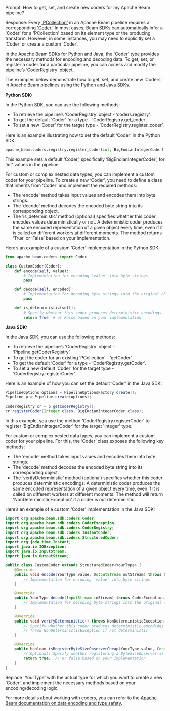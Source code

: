 Prompt:
How to get, set, and create new coders for my Apache Beam pipeline?

Response:
Every ['PCollection'](https://beam.apache.org/documentation/basics/#pcollection) in an Apache Beam pipeline requires a corresponding ['Coder’](https://beam.apache.org/documentation/programming-guide/#specifying-coders). In most cases, Beam SDKs can automatically infer a 'Coder' for a 'PCollection' based on its element type or the producing transform. However, in some instances, you may need to explicitly set a ‘Coder’ or create a custom 'Coder'.

In the Apache Beam SDKs for Python and Java, the 'Coder' type provides the necessary methods for encoding and decoding data. To get, set, or register a coder for a particular pipeline, you can access and modify the pipeline’s ‘CoderRegistry’ object.

The examples below demonstrate how to get, set, and create new ‘Coders’ in Apache Beam pipelines using the Python and Java SDKs.

**Python SDK:**

In the Python SDK, you can use the following methods:
* To retrieve the pipeline’s ‘CoderRegistry’ object - ‘coders.registry’.
* To get the default ‘Coder’ for a type - ‘CoderRegistry.get_coder’.
* To set a new ‘Coder’ for the target type - ‘CoderRegistry.register_coder’.

Here is an example illustrating how to set the default ‘Coder’ in the Python SDK:

```python
apache_beam.coders.registry.register_coder(int, BigEndianIntegerCoder)
```

This example sets a default ‘Coder’, specifically ‘BigEndianIntegerCoder’, for 'int' values in the pipeline.

For custom or complex nested data types, you can implement a custom coder for your pipeline. To create a new ‘Coder’, you need to define a class that inherits from ‘Coder’ and implement the required methods:
* The ‘encode’ method takes input values and encodes them into byte strings.
* The ‘decode’ method decodes the encoded byte string into its corresponding object.
* The ‘is_deterministic’ method (optional) specifies whether this coder encodes values deterministically or not. A deterministic coder produces the same encoded representation of a given object every time, even if it is called on different workers at different moments. The method returns ‘True’ or ‘False’ based on your implementation.

Here’s an example of a custom ‘Coder’ implementation in the Python SDK:

```python
from apache_beam.coders import Coder

class CustomCoder(Coder):
    def encode(self, value):
        # Implementation for encoding 'value' into byte strings
        pass

    def decode(self, encoded):
        # Implementation for decoding byte strings into the original object
        pass

    def is_deterministic(self):
        # Specify whether this coder produces deterministic encodings
        return True  # or False based on your implementation
```

**Java SDK:**

In the Java SDK, you can use the following methods:
* To retrieve the pipeline’s ‘CoderRegistry’ object - ‘Pipeline.getCoderRegistry’.
* To get the coder for an existing ‘PCollection’ - ‘getCoder’.
* To get the default ‘Coder’ for a type - ‘CoderRegistry.getCoder’.
* To set a new default ‘Coder’ for the target type - ‘CoderRegistry.registerCoder’.

Here is an example of how you can set the default ‘Coder’ in the Java SDK:

```java
PipelineOptions options = PipelineOptionsFactory.create();
Pipeline p = Pipeline.create(options);

CoderRegistry cr = p.getCoderRegistry();
cr.registerCoder(Integer.class, BigEndianIntegerCoder.class);
```
In this example, you use the method ‘CoderRegistry.registerCoder’ to register ‘BigEndianIntegerCoder’ for the target 'integer' type.

For custom or complex nested data types, you can implement a custom coder for your pipeline. For this, the ‘Coder’ class exposes the following key methods:
* The ‘encode’ method takes input values and encodes them into byte strings.
* The ‘decode’ method decodes the encoded byte string into its corresponding object.
* The ‘verifyDeterministic’ method (optional) specifies whether this coder produces deterministic encodings. A deterministic coder produces the same encoded representation of a given object every time, even if it is called on different workers at different moments. The method will return 'NonDeterministicException' if a coder is not deterministic.

Here’s an example of a custom ‘Coder’ implementation in the Java SDK:

```java
import org.apache.beam.sdk.coders.Coder;
import org.apache.beam.sdk.coders.CoderException;
import org.apache.beam.sdk.coders.CoderRegistry;
import org.apache.beam.sdk.coders.InstantCoder;
import org.apache.beam.sdk.coders.StructuredCoder;
import org.joda.time.Instant;
import java.io.IOException;
import java.io.InputStream;
import java.io.OutputStream;

public class CustomCoder extends StructuredCoder<YourType> {
    @Override
    public void encode(YourType value, OutputStream outStream) throws CoderException, IOException {
        // Implementation for encoding 'value' into byte strings
    }

    @Override
    public YourType decode(InputStream inStream) throws CoderException, IOException {
        // Implementation for decoding byte strings into the original object
    }

    @Override
    public void verifyDeterministic() throws NonDeterministicException {
        // Specify whether this coder produces deterministic encodings
        // Throw NonDeterministicException if not deterministic
    }

    @Override
    public boolean isRegisterByteSizeObserverCheap(YourType value, Context context) {
        // Optional: Specify whether registering a ByteSizeObserver is cheap for 'value'
        return true;  // or false based on your implementation
    }
}
```

Replace 'YourType' with the actual type for which you want to create a new 'Coder', and implement the necessary methods based on your encoding/decoding logic.

For more details about working with coders, you can refer to the [Apache Beam documentation on data encoding and type safety](https://beam.apache.org/documentation/programming-guide/#data-encoding-and-type-safety).
